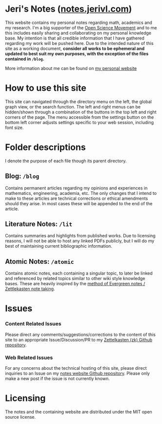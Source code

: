 # Jeri's Notes ([notes.jerivl.com](http://notes.jerivl.com))
This website contains my personal notes regarding math, academics and my research. I'm a big supporter of the [Open Science Movement](https://en.wikipedia.org/wiki/Open_science) and to me this includes easily sharing and collaborating on my personal knowledge base. My intention is that all credible information that I have gathered regarding my work will be pushed here. Due to the intended nature of this site as a working document, **consider all works to be ephemeral and updated to best suit my own purposes, with the exception of the files contained in `/blog`.**

More information about me can be found on [my personal website](https://jerivl.github.io)

# How to use this site
This site can navigated through the directory menu on the left, the global graph view, or the search function. The left and right menus can be hidden/shown through a combination of the buttons in the top left and right corners of the page. The menu accessible from the settings button on the bottom left corner adjusts settings specific to your web session, including font size.

# Folder descriptions
I denote the purpose of each file though its parent directory.
##  Blog: `/blog`
Contains permanent articles regarding my opinions and experiences in mathematics, engineering, academia, etc. The only changes that I intend to make to these articles are technical corrections or ethical amendments should they arise. In most cases these will be appended to the end of the article. 
## Literature Notes: `/lit`
Contains summaries and highlights from published works. Due to licensing reasons, I will not be able to host any linked PDFs publicly, but I will do my best of maintaining current bibliographic information. 
## Atomic Notes: `/atomic`
Contains atomic notes, each containing a singular topic, to later be linked and referenced by related topics similar to other wiki style knowledge bases. These are heavily inspired by the [ method of Evergreen notes / Zettlekasten note taking](https://notes.andymatuschak.org/Evergreen_notes).

# Issues
### Content Related Issues
Please direct any comments/suggestions/corrections to the content of this site to an appropriate Issue/Discussion/PR to my [Zettelkasten (zk) Github repository](https://github.com/jerivl/zk).
### Web Related Issues
For any concerns about the technical hosting of this site, please direct inquiries to an Issue on my [notes website Github repository](https://github.com/jerivl/notes/tree/main). Please only make a new post if the issue is not currently known.
# Licensing 
The notes and the containing website are distributed under the MIT open source license. 